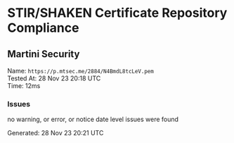 # STIR/SHAKEN Certificate Repository Compliance

## Martini Security

Name: `https://p.mtsec.me/2884/N4BmdL8tcLeV.pem`\
Tested At: 28 Nov 23 20:18 UTC\
Time: 12ms

### Issues

no warning, or error, or notice date level issues were found

Generated: 28 Nov 23 20:21 UTC